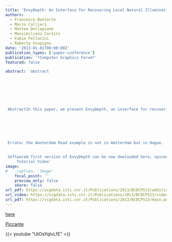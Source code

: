 ```yaml
---
title: 'EnvyDepth: An Interface for Recovering Local Natural Illumination from Environment Maps'
authors:
  - Francesco Banterle
  - Marco Callieri
  - Matteo Dellepiane
  - Massimiliano Corsini
  - Fabio Pellacini
  - Roberto Scopigno
date: '2013-01-01T00:00:00Z'
publication_types: ['paper-conference']
publication: '*Computer Graphics Forum*'
featured: false

abstract: 'abstract
 	
 	
 	
 
 
 
 
 AbstractIn this paper, we present EnvyDepth, an interface for recovering local illumination from a single HDR environment map. In EnvyDepth, the user quickly indicates strokes to mark regions of the environment map that should be grouped together in a single geometric primitive. From these annotated strokes, EnvyDepth uses edit propagation to create a detailed collection of virtual point lights that reproduce both the local and the distant lighting effects in the original scene. When compared to the sole use of the distant illumination, the added spatial information better reproduces a variety of local effects such as shadows, highlights and caustics. Without the effort needed to create precise scene reconstructions, EnvyDepth annotations take only tens of seconds to produce a plausible lighting without visible artifacts. This is easy to obtain even in the case of complex scenes, both indoors and outdoors. The generated lighting environments work well in a production pipeline since they are efficient to use and able to produce accurate renderings.
 
 
 
 
 
 
 Errata: the Amsterdam Road example is not in Amsterdam but in Hague.
 
 
 SoftwareA first version of EnvyDepth can be now dowloaded here; spiced by  Piccante.
     Tutorial Video'
image:
#    caption: 'Image'
    focal_point: ''
    preview_only: false
    share: false
url_pdf: https://vcgdata.isti.cnr.it/Publications/2013/BCDCPS13/additional.pdf
url_video: https://vcgdata.isti.cnr.it/Publications/2013/BCDCPS13/video.wmv
url_pdf: https://vcgdata.isti.cnr.it/Publications/2013/BCDCPS13/main.pdf
---
```

[here](https://vcgdata.isti.cnr.it/Publicstions/2013/BCDCPS13/envy_depth.zip)

[ Piccante](http://piccantelib.net)

{{< youtube "UtOsYqlvLfE" >}}
